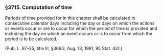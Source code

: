 ### §3715. Computation of time ###

Periods of time provided for in this chapter shall be calculated in consecutive calendar days including the day or days on which the actions or events occur or are to occur for which the period of time is provided and including the day on which an event occurs or is to occur from which the period is to be calculated.

(Pub. L. 97–35, title III, §369G, Aug. 13, 1981, 95 Stat. 431.)
